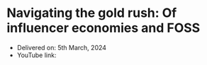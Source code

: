 # Navigating the gold rush: Of influencer economies and FOSS

- Delivered on: 5th March, 2024
- YouTube link: 

